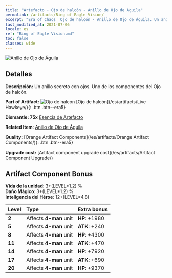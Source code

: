```yaml
---
title: "Artefacto - Ojo de halcón - Anillo de Ojo de Águila"
permalink: /artifacts/Ring of Eagle Vision/
excerpt: "Era of Chaos  Ojo de halcón - Anillo de Ojo de Águila. Un anillo secreto con ojos. Uno de los componentes del Ojo de halcón."
last_modified_at: 2021-07-06
locale: es
ref: "Ring of Eagle Vision.md"
toc: false
classes: wide
---
```


 ![Anillo de Ojo de Águila](/images/t/artifact_40334.png)



## Detalles

 **Descripción:** Un anillo secreto con ojos. Uno de los componentes del Ojo de halcón.

 **Part of Artifact:** ![Ojo de halcón](/images/t/icon_artifact_33.png) [Ojo de halcón](/es/artifacts/Live Hawkeye/){: .btn .btn--era5}

 **Dismantle: 75x** [Esencia de Artefacto](/ItemsES/con_905/)

 **Related Item**: [Anillo de Ojo de Águila](/ItemsES/art_135/)

 **Quality:** [Orange Artifact Components](/es/artifacts/Orange Artifact Components/){: .btn .btn--era5}

 **Upgrade cost:** [Artifact component upgrade cost](/es/artifacts/Artifact Component Upgrade/)

## Artifact Component Bonus

  **Vida de la unidad**: 3+(LEVEL\*1.2) %<br/>**Daño Mágico**: 3+(LEVEL\*1.2) %<br/>**Inteligencia del Héroe**: 12+(LEVEL\*4.8)

  |  Level  | Type |    Extra bonus  | 
  |:--------|:-----|:----------------| 
  | **2** | Affects **4-man** unit | **HP**: +1980 | 
  | **5** | Affects **4-man** unit | **ATK**: +240 | 
  | **8** | Affects **4-man** unit | **HP**: +4300 | 
  | **11** | Affects **4-man** unit | **ATK**: +470 | 
  | **14** | Affects **4-man** unit | **HP**: +7920 | 
  | **17** | Affects **4-man** unit | **ATK**: +690 | 
  | **20** | Affects **4-man** unit | **HP**: +9370 | 
